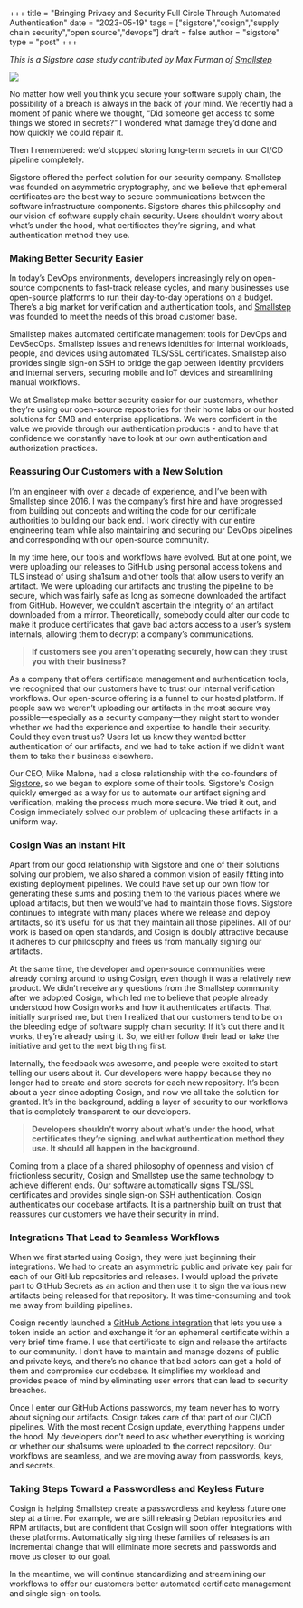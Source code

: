 +++
title = "Bringing Privacy and Security Full Circle Through Automated Authentication"
date = "2023-05-19"
tags = ["sigstore","cosign","supply chain security","open source","devops"]
draft = false
author = "sigstore"
type = "post"
+++

_This is a Sigstore case study contributed by Max Furman of [Smallstep](https://smallstep.com/)_

![](/images/Case%20Study%20Smallsteps.png)

No matter how well you think you secure your software supply chain, the possibility of a breach is always in the back of your mind. We recently had a moment of panic where we thought, “Did someone get access to some things we stored in secrets?” I wondered what damage they’d done and how quickly we could repair it. 

Then I remembered: we'd stopped storing long-term secrets in our CI/CD pipeline completely.

Sigstore offered the perfect solution for our security company. Smallstep was founded on asymmetric cryptography, and we believe that ephemeral certificates are the best way to secure communications between the software infrastructure components. Sigstore shares this philosophy and our vision of software supply chain security. Users shouldn’t worry about what’s under the hood, what certificates they’re signing, and what authentication method they use.

### Making Better Security Easier

In today’s DevOps environments, developers increasingly rely on open-source components to fast-track release cycles, and many businesses use open-source platforms to run their day-to-day operations on a budget. There’s a big market for verification and authentication tools, and [Smallstep](https://smallstep.com/) was founded to meet the needs of this broad customer base. 

Smallstep makes automated certificate management tools for DevOps and DevSecOps. Smallstep issues and renews identities for internal workloads, people, and devices using automated TLS/SSL certificates. Smallstep also provides single sign-on SSH to bridge the gap between identity providers and internal servers, securing mobile and IoT devices and streamlining manual workflows.

We at Smallstep make better security easier for our customers, whether they’re using our open-source repositories for their home labs or our hosted solutions for SMB and enterprise applications. We were confident in the value we provide through our authentication products - and to have that confidence we constantly have to look at our own authentication and authorization practices.

### Reassuring Our Customers with a New Solution

I’m an engineer with over a decade of experience, and I’ve been with Smallstep since 2016. I was the company’s first hire and have progressed from building out concepts and writing the code for our certificate authorities to building our back end. I work directly with our entire engineering team while also maintaining and securing our DevOps pipelines and corresponding with our open-source community.

In my time here, our tools and workflows have evolved. But at one point, we were uploading our releases to GitHub using personal access tokens and TLS instead of using sha1sum and other tools that allow users to verify an artifact. We were uploading our artifacts and trusting the pipeline to be secure, which was fairly safe as long as someone downloaded the artifact from GitHub. However, we couldn’t ascertain the integrity of an artifact downloaded from a mirror. Theoretically, somebody could alter our code to make it produce certificates that gave bad actors access to a user’s system internals, allowing them to decrypt a company’s communications.

> **If customers see you aren’t operating securely, how can they trust you with their business?**

As a company that offers certificate management and authentication tools, we recognized that our customers have to trust our internal verification workflows. Our open-source offering is a funnel to our hosted platform. If people saw we weren’t uploading our artifacts in the most secure way possible—especially as a security company—they might start to wonder whether we had the experience and expertise to handle their security. Could they even trust us? Users let us know they wanted better authentication of our artifacts, and we had to take action if we didn’t want them to take their business elsewhere. 

Our CEO, Mike Malone, had a close relationship with the co-founders of [Sigstore](https://www.sigstore.dev/), so we began to explore some of their tools. Sigstore's Cosign quickly emerged as a way for us to automate our artifact signing and verification, making the process much more secure. We tried it out, and Cosign immediately solved our problem of uploading these artifacts in a uniform way. 

### Cosign Was an Instant Hit

Apart from our good relationship with Sigstore and one of their solutions solving our problem, we also shared a common vision of easily fitting into existing deployment pipelines. We could have set up our own flow for generating these sums and posting them to the various places where we upload artifacts, but then we would’ve had to maintain those flows. Sigstore continues to integrate with many places where we release and deploy artifacts, so it’s useful for us that they maintain all those pipelines. All of our work is based on open standards, and Cosign is doubly attractive because it adheres to our philosophy and frees us from manually signing our artifacts. 

At the same time, the developer and open-source communities were already coming around to using Cosign, even though it was a relatively new product. We didn’t receive any questions from the Smallstep community after we adopted Cosign, which led me to believe that people already understood how Cosign works and how it authenticates artifacts. That initially surprised me, but then I realized that our customers tend to be on the bleeding edge of software supply chain security: If it’s out there and it works, they’re already using it. So, we either follow their lead or take the initiative and get to the next big thing first.

Internally, the feedback was awesome, and people were excited to start telling our users about it. Our developers were happy because they no longer had to create and store secrets for each new repository. It’s been about a year since adopting Cosign, and now we all take the solution for granted. It’s in the background, adding a layer of security to our workflows that is completely transparent to our developers.

> **Developers shouldn’t worry about what’s under the hood, what certificates they’re signing, and what authentication method they use. It should all happen in the background.**

Coming from a place of a shared philosophy of openness and vision of frictionless security, Cosign and Smallstep use the same technology to achieve different ends. Our software automatically signs TSL/SSL certificates and provides single sign-on SSH authentication. Cosign authenticates our codebase artifacts. It is a partnership built on trust that reassures our customers we have their security in mind.

### Integrations That Lead to Seamless Workflows

When we first started using Cosign, they were just beginning their integrations. We had to create an asymmetric public and private key pair for each of our GitHub repositories and releases. I would upload the private part to GitHub Secrets as an action and then use it to sign the various new artifacts being released for that repository. It was time-consuming and took me away from building pipelines.

Cosign recently launched a [GitHub Actions integration](https://github.com/marketplace/actions/cosign-installer) that lets you use a token inside an action and exchange it for an ephemeral certificate within a very brief time frame. I use that certificate to sign and release the artifacts to our community. I don’t have to maintain and manage dozens of public and private keys, and there’s no chance that bad actors can get a hold of them and compromise our codebase. It simplifies my workload and provides peace of mind by eliminating user errors that can lead to security breaches.

Once I enter our GitHub Actions passwords, my team never has to worry about signing our artifacts. Cosign takes care of that part of our CI/CD pipelines. With the most recent Cosign update, everything happens under the hood. My developers don’t need to ask whether everything is working or whether our sha1sums were uploaded to the correct repository. Our workflows are seamless, and we are moving away from passwords, keys, and secrets. 

### Taking Steps Toward a Passwordless and Keyless Future

Cosign is helping Smallstep create a passwordless and keyless future one step at a time. For example, we are still releasing Debian repositories and RPM artifacts, but are confident that Cosign will soon offer integrations with these platforms. Automatically signing these families of releases is an incremental change that will eliminate more secrets and passwords and move us closer to our goal. 

In the meantime, we will continue standardizing and streamlining our workflows to offer our customers better automated certificate management and single sign-on tools.
